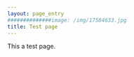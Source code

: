 ```yaml
---
layout: page_entry
##############image: /img/17584633.jpg
title: Test page
---
```



<p>
This a test page.
</p>

